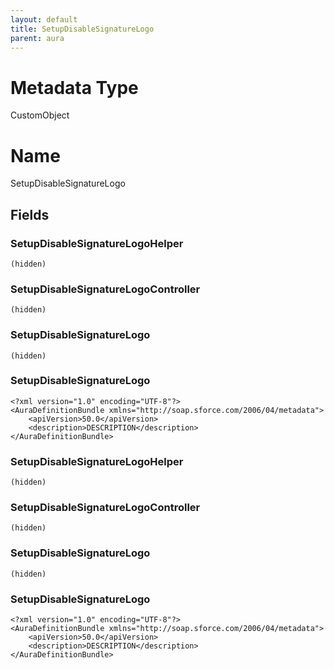 ```yaml
---
layout: default
title: SetupDisableSignatureLogo
parent: aura
---
```

# Metadata Type
CustomObject

# Name
SetupDisableSignatureLogo
## Fields
### SetupDisableSignatureLogoHelper

```
(hidden)
```
### SetupDisableSignatureLogoController

```
(hidden)
```
### SetupDisableSignatureLogo

```
(hidden)
```
### SetupDisableSignatureLogo

```
<?xml version="1.0" encoding="UTF-8"?>
<AuraDefinitionBundle xmlns="http://soap.sforce.com/2006/04/metadata">
    <apiVersion>50.0</apiVersion>
    <description>DESCRIPTION</description>
</AuraDefinitionBundle>
```
### SetupDisableSignatureLogoHelper

```
(hidden)
```
### SetupDisableSignatureLogoController

```
(hidden)
```
### SetupDisableSignatureLogo

```
(hidden)
```
### SetupDisableSignatureLogo

```
<?xml version="1.0" encoding="UTF-8"?>
<AuraDefinitionBundle xmlns="http://soap.sforce.com/2006/04/metadata">
    <apiVersion>50.0</apiVersion>
    <description>DESCRIPTION</description>
</AuraDefinitionBundle>
```
